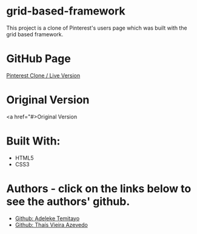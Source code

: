 # grid-based-framework
This project is a clone of Pinterest's users page which was built with the grid based framework.

# GitHub Page

<a href="#"> Pinterest Clone / Live Version</a>

# Original Version

<a href="#>Original Version</a>

# Built With:

* HTML5
* CSS3



# Authors - click on the links below to see the authors' github.
* <a href="https://github.com/lekegitrepo"> Github: Adeleke Temitayo</a>
* <a href="https://github.com/thsvr"> Github: Thaís Vieira Azevedo</a>